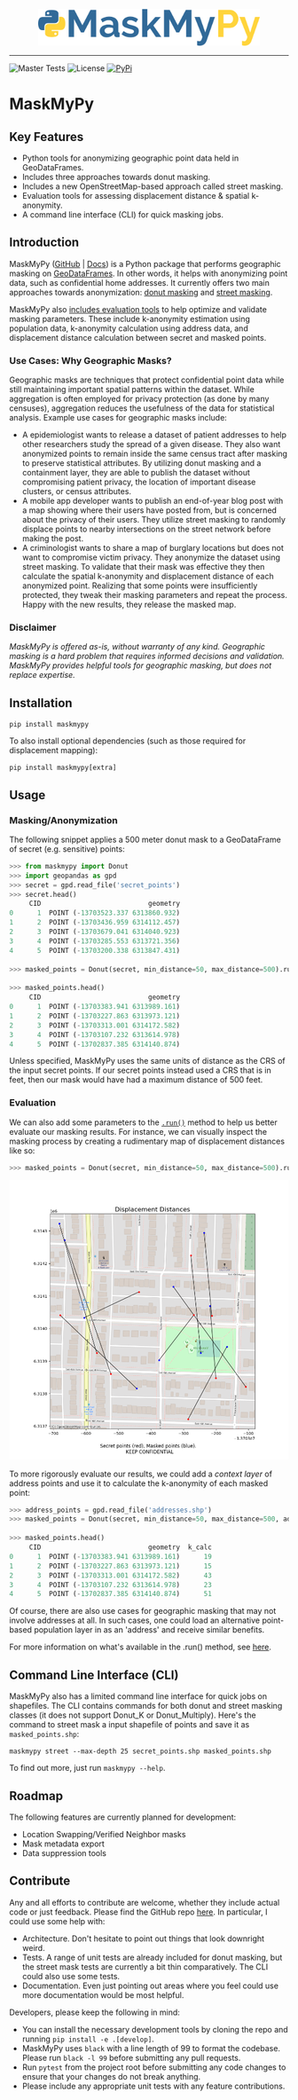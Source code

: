 <div style="text-align:center; width: 100%;"><img src="assets/logo.png" width=400px style="max-width: 400px;"></div>

-----



![Master Tests](https://img.shields.io/github/checks-status/TheTinHat/maskmyxyz/master)
![License](https://img.shields.io/github/license/TheTinHat/MaskMyPy)
[![PyPi](https://img.shields.io/pypi/v/maskmypy)](https://pypi.org/project/maskmypy/)

# MaskMyPy
## Key Features

- Python tools for anonymizing geographic point data held in GeoDataFrames.
- Includes three approaches towards donut masking.
- Includes a new OpenStreetMap-based approach called street masking.
- Evaluation tools for assessing displacement distance & spatial k-anonymity.
- A command line interface (CLI) for quick masking jobs.
## Introduction

MaskMyPy ([GitHub](https://github.com/TheTinHat/MaskMyPy) | [Docs](https://thetinhat.github.io/MaskMyPy/)) is a Python package that performs geographic masking on [GeoDataFrames](http://geopandas.org/data_structures.html). In other words, it helps with anonymizing point data, such as confidential home addresses. It currently offers two main approaches towards anonymization: [donut masking](donut.md) and [street masking](street.md).

MaskMyPy also [includes evaluation tools](tools.md) to help optimize and validate masking parameters. These include k-anonymity estimation using population data, k-anonymity calculation using address data, and displacement distance calculation between secret and masked points.

### Use Cases: Why Geographic Masks?
Geographic masks are techniques that protect confidential point data while still maintaining important spatial patterns within the dataset. While aggregation is often employed for privacy protection (as done by many censuses), aggregation reduces the usefulness of the data for statistical analysis.  Example use cases for geographic masks include:

- A epidemiologist wants to release a dataset of patient addresses to help other researchers study the spread of a given disease. They also want anonymized points to remain inside the same census tract after masking to preserve statistical attributes. By utilizing donut masking and a containment layer, they are able to publish the dataset without compromising patient privacy, the location of important disease clusters, or census attributes.
- A mobile app developer wants to publish an end-of-year blog post with a map showing where their users have posted from, but is concerned about the privacy of their users. They utilize street masking to randomly displace points to nearby intersections on the street network before making the post.
- A criminologist wants to share a map of burglary locations but does not want to compromise victim privacy. They anonymize the dataset using street masking. To validate that their mask was effective they then calculate the spatial k-anonymity and displacement distance of each anonymized point. Realizing that some points were insufficiently protected, they tweak their masking parameters and repeat the process. Happy with the new results, they release the masked map.


### Disclaimer
*MaskMyPy is offered as-is, without warranty of any kind. Geographic masking is a hard problem that requires informed decisions and validation. MaskMyPy provides helpful tools for geographic masking, but does not replace expertise.*

## Installation
```shell
pip install maskmypy
```
To also install optional dependencies (such as those required for displacement mapping):
```shell
pip install maskmypy[extra]
```


## Usage

### Masking/Anonymization
The following snippet applies a 500 meter donut mask to a GeoDataFrame of secret (e.g. sensitive) points:

```python
>>> from maskmypy import Donut
>>> import geopandas as gpd
>>> secret = gpd.read_file('secret_points')
>>> secret.head()
     CID                           geometry
0      1  POINT (-13703523.337 6313860.932)
1      2  POINT (-13703436.959 6314112.457)
2      3  POINT (-13703679.041 6314040.923)
3      4  POINT (-13703285.553 6313721.356)
4      5  POINT (-13703200.338 6313847.431)

>>> masked_points = Donut(secret, min_distance=50, max_distance=500).run()

>>> masked_points.head()
     CID                           geometry
0      1  POINT (-13703383.941 6313989.161)
1      2  POINT (-13703227.863 6313973.121)
2      3  POINT (-13703313.001 6314172.582)
3      4  POINT (-13703107.232 6313614.978)
4      5  POINT (-13702837.385 6314140.874)
```

Unless specified, MaskMyPy uses the same units of distance as the CRS of the input secret points. If our secret points instead used a CRS that is in feet, then our mask would have had a maximum distance of 500 feet.


### Evaluation
We can also add some parameters to the [`.run()`](tools/#shortcut-evaluation-using-run) method to help us better evaluate our masking results. For instance, we can visually inspect the masking process by creating a rudimentary map of displacement distances like so:

```python
>>> masked_points = Donut(secret, min_distance=50, max_distance=500).run(map_displacement=True)
```

![Displacement Map](assets/displacement_map.png)

To more rigorously evaluate our results, we could add a *context layer* of address points and use it to calculate the k-anonymity of each masked point:

```python
>>> address_points = gpd.read_file('addresses.shp')
>>> masked_points = Donut(secret, min_distance=50, max_distance=500, address=address_points).run(calculate_k=True)

>>> masked_points.head()
     CID                           geometry  k_calc
0      1  POINT (-13703383.941 6313989.161)      19
1      2  POINT (-13703227.863 6313973.121)      15
2      3  POINT (-13703313.001 6314172.582)      43
3      4  POINT (-13703107.232 6313614.978)      23
4      5  POINT (-13702837.385 6314140.874)      51
```
Of course, there are also use cases for geographic masking that may not involve addresses at all. In such cases, one could load an alternative point-based population layer in as an 'address' and receive similar benefits.

For more information on what's available in the .run() method, see [here](tools/#shortcut-evaluation-using-run).


## Command Line Interface (CLI)

MaskMyPy also has a limited command line interface for quick jobs on shapefiles. The CLI contains commands for both donut and street masking classes (it does not support Donut_K or Donut_Multiply). Here's the command to street mask a input shapefile of points and save it as `masked_points.shp`:

```shell
maskmypy street --max-depth 25 secret_points.shp masked_points.shp
```

To find out more, just run `maskmypy --help`.

## Roadmap
The following features are currently planned for development:

- Location Swapping/Verified Neighbor masks
- Mask metadata export
- Data suppression tools

## Contribute
Any and all efforts to contribute are welcome, whether they include actual code or just feedback. Please find the GitHub repo [here](https://github.com/TheTinHat/MaskMyPy). In particular, I could use some help with:

- Architecture. Don't hesitate to point out things that look downright weird.
- Tests. A range of unit tests are already included for donut masking, but the street mask tests are currently a bit thin comparatively. The CLI could also use some tests.
- Documentation. Even just pointing out areas where you feel could use more documentation would be most helpful.

Developers, please keep the following in mind:

- You can install the necessary development tools by cloning the repo and running  `pip install -e .[develop]`.
- MaskMyPy uses `black` with a line length of 99 to format the codebase. Please run `black -l 99` before submitting any pull requests.
- Run `pytest` from the project root before submitting any code changes to ensure that your changes do not break anything.
- Please include any appropriate unit tests with any feature contributions.